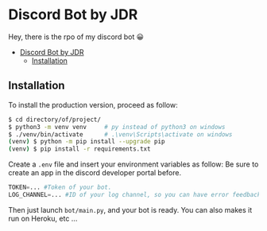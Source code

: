 # Discord Bot by JDR

Hey, there is the rpo of my discord bot 😀

- [Discord Bot by JDR](#discord-bot-by-jdr)
  - [Installation](#installation)


## Installation

To install the production version, proceed as follow:

```bash
$ cd directory/of/project/
$ python3 -m venv venv     # py instead of python3 on windows
$ ./venv/bin/activate      # .\venv\Scripts\activate on windows
(venv) $ python -m pip install --upgrade pip
(venv) $ pip install -r requirements.txt
```

Create a `.env` file and insert your environment variables as follow:
Be sure to create an app in the discord developer portal before.

```python
TOKEN=... #Token of your bot.
LOG_CHANNEL=... #ID of your log channel, so you can have error feedback 🤩
```
Then just launch `bot/main.py`, and your bot is ready.
You can also makes it run on Heroku, etc ...

  